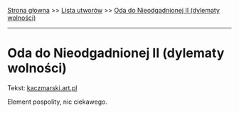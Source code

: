 [Strona głowna](../index.md) >> [Lista utworów](../list.md) >> [Oda do Nieodgadnionej II (dylematy wolności)](376.md)

---

# Oda do Nieodgadnionej II (dylematy wolności)

Tekst: [kaczmarski.art.pl](https://www.kaczmarski.art.pl/tworczosc/wiersze/oda-do-nieodgadnionej-ii-dylematy-wolnosci/)

Element pospolity, nic ciekawego.